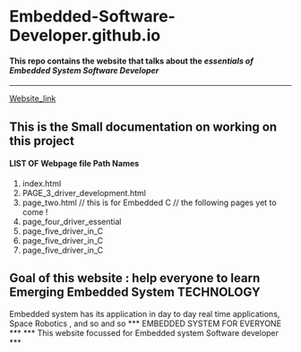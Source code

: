 # Embedded-Software-Developer.github.io

#### This repo contains the website that talks about the ***essentials of Embedded System Software Developer***

***

[Website_link](https://winnergetsyou.github.io/Embedded-Software-Developer.github.io/)


## This is the Small documentation on working on this project

#### LIST OF Webpage file Path Names

1. index.html
2. PAGE_3_driver_development.html
3. page_two.html     // this is for Embedded C // the following pages yet to come ! 
4. page_four_driver_essential
5. page_five_driver_in_C
6. page_five_driver_in_C
7. page_five_driver_in_C


## Goal of this website : help everyone to learn Emerging Embedded System TECHNOLOGY 
Embedded system has its application in day to day real time applications, Space Robotics , and so and so 
*** EMBEDDED SYSTEM FOR EVERYONE ***
*** This website focussed for Embedded system Software developer ***
